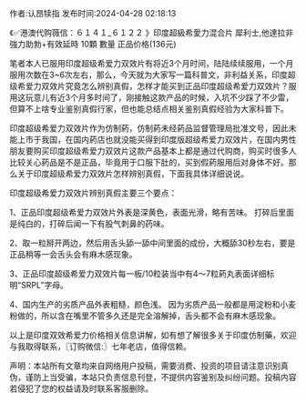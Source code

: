 <p>作者:认昂犊指 发布时间:2024-04-28 02:18:13</p>
<p>《✅港澳代购薇信：６１４１_６１２２ 》印度超級希愛力混合片 犀利士,他達拉非 強力助勃+有效延時 10顆 數量 正品价格(136元) </p>
									<p>笔者本人已服用印度超级希爱力双效片有将近3个月时间，陆陆续续服用，一个月服用次数在3~6次左右，那么，今天就为大家写一篇科普文，非利益关系，印度超级希爱力双效片究竟怎么辨别真假，怎样才能买到正品印度超级希爱力双效片？服用这玩意儿有近3个月多时间了，刚接触这款产品的时候，入坑不少踩了不少雷，但算不上啥专业鉴别真假行家，但也能总结点相关鉴别真假经验为大家科普下。</p><p></p><p></p><p>印度超级希爱力双效片作为仿制葯，仿制葯未经葯品监督管理局批准文号，因此未能上市于我国，在国内葯店也就没能买得到印度版超级希爱力双效片，在国内男性朋友要购买印度超级希爱力双效片这款产品基本上都是通过代购商，购买时很多人比较关心葯品是不是正品，毕竟用于口服下肚的，买到假葯服用后对身体不好。那么关于印度超级希爱力双效片怎样辨别真假，下面我具体详细说说。</p><p>印度超级希爱力双效片辨别真假主要三个要点：</p><p>1、正品印度超级希爱力双效片外表是深黄色，表面光滑，略有苦味。 打碎后里面是纯白的，打碎后闻一下有股气刺鼻的药味。</p><p>2、取一粒掰开两边，然后用舌头舔一舔中间里面的成份，大概舔30秒左右，要是正品稍等一会舌头会有麻木感现象。</p><p>3、正品印度超级希爱力双效片每一板/10粒装当中有4～7粒葯丸表面详细标明“SRPL”字母。</p><p>4、国内生产的劣质产品外表粗糙，颜色浅。 因为劣质产品一般都是用淀粉和小麦粉做的，所以含在嘴里不管多久还是完全溶解掉，舌头都不会有麻木感现象。</p><p>以上是印度双效希爱力价格相关信息讲解，如有想了解很多关于印度仿制藥，欢迎与我取得联系，〖订购微信:〗七年老店，值得信赖。</p>				声明：本站所有文章均来自网络用户投稿，需要消费、投资的项目请注意识别真伪，谨防上当受骗，本站只负责信息刊登，不提供内容鉴别及纠纷问题。投稿内容若侵犯了您的权益请及时联系客服删除。				
